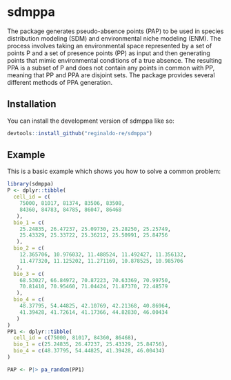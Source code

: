 
<!-- README.md is generated from README.Rmd. Please edit that file -->

# sdmppa

<!-- badges: start -->
<!-- badges: end -->

The package generates pseudo-absence points (PAP) to be used in species
distribution modeling (SDM) and environmental niche modeling (ENM). The
process involves taking an environmental space represented by a set of
points P and a set of presence points (PP) as input and then generating
points that mimic environmental conditions of a true absence. The
resulting PPA is a subset of P and does not contain any points in common
with PP, meaning that PP and PPA are disjoint sets. The package provides
several different methods of PPA generation.

## Installation

You can install the development version of sdmppa like so:

``` r
devtools::install_github("reginaldo-re/sdmppa")
```

## Example

This is a basic example which shows you how to solve a common problem:

``` r
library(sdmppa)
P <- dplyr::tibble(
  cell_id = c(
    75000, 81017, 81374, 83506, 83508,
    84360, 84783, 84785, 86047, 86468
   ),
  bio_1 = c(
    25.24835, 26.47237, 25.09730, 25.28250, 25.25749,
    25.43329, 25.33722, 25.36212, 25.50991, 25.84756
   ),
  bio_2 = c(
    12.365706, 10.976032, 11.488524, 11.492427, 11.356132,
    11.477320, 11.125202, 11.271169, 10.878525, 10.985706
   ),
  bio_3 = c(
    68.53027, 66.84972, 70.87223, 70.63369, 70.99750,
    70.81410, 70.95460, 71.04424, 71.87370, 72.48579
   ),
  bio_4 = c(
    48.37795, 54.44825, 42.10769, 42.21368, 40.86964,
    41.39428, 41.72614, 41.17366, 44.82830, 46.00434
   )
)
PP1 <- dplyr::tibble(
  cell_id = c(75000, 81017, 84360, 86468),
  bio_1 = c(25.24835, 26.47237, 25.43329, 25.84756),
  bio_4 = c(48.37795, 54.44825, 41.39428, 46.00434)
)

PAP <- P|> pa_random(PP1)
```
